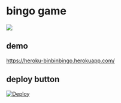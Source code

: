 # bingo game

![](https://github.com/sizukutamago/heroku-bingo/workflows/Laravel/badge.svg)

## demo
https://heroku-binbinbingo.herokuapp.com/

## deploy button
[![Deploy](https://www.herokucdn.com/deploy/button.svg)](https://heroku.com/deploy?template=https://github.com/sizukutamago/heroku-bingo/tree/master)
